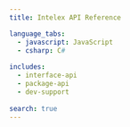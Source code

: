 ```yaml
---
title: Intelex API Reference

language_tabs:
  - javascript: JavaScript
  - csharp: C#
  
includes:
  - interface-api
  - package-api
  - dev-support
   
search: true
---
```



